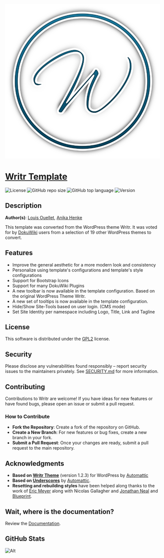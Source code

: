 <p align="center"><img src="images/logo.png" /></p>

# [Writr Template](https://www.dokuwiki.org/template:writr)
![License](https://img.shields.io/github/license/LaswitchTech/writr?style=for-the-badge)
![GitHub repo size](https://img.shields.io/github/repo-size/LaswitchTech/writr?style=for-the-badge&logo=github)
![GitHub top language](https://img.shields.io/github/languages/top/LaswitchTech/writr?style=for-the-badge)
![Version](https://img.shields.io/github/v/release/LaswitchTech/writr?label=Version&style=for-the-badge)

## Description
**Author(s)**: [Louis Ouellet](louis_ouellet@hotmail.com), [Anika Henke](anika@selfthinker.org)

This template was converted from the WordPress theme Writr. It was voted for by [DokuWiki](https://www.dokuwiki.org) users from a selection of 19 other WordPress themes to convert.

## Features
- Improve the general aesthetic for a more modern look and consistency
- Personalize using template's configurations and template's style configurations
- Support for Bootstrap Icons
- Support for many DokuWiki Plugins
- A new toolbar is now available in the template configuration. Based on the original WordPress Theme Writr.
- A new set of tooltips is now available in the template configuration.
- Hide/Show Site-Tools based on user login. (CMS mode)
- Set Site Identity per namespace including Logo, Title, Link and Tagline

## License
This software is distributed under the [GPL2](COPYING) license.

## Security
Please disclose any vulnerabilities found responsibly – report security issues to the maintainers privately. See [SECURITY.md](SECURITY.md) for more information.

## Contributing
Contributions to Writr are welcome! If you have ideas for new features or have found bugs, please open an issue or submit a pull request.

### How to Contribute
  - **Fork the Repository**: Create a fork of the repository on GitHub.
  - **Create a New Branch**: For new features or bug fixes, create a new branch in your fork.
  - **Submit a Pull Request**: Once your changes are ready, submit a pull request to the main repository.

## Acknowledgments
  - **Based on [Writr Theme](https://wordpress.com/themes/writr/)**  (version 1.2.3) for WordPress by [Automattic](https://automattic.com/)
  - **Based on [Underscores](http://underscores.me/)** by [Automattic](https://automattic.com/).
  - **Resetting and rebuilding styles** have been helped along thanks to the work of [Eric Meyer](http://meyerweb.com/eric/tools/css/reset/index.html) along with Nicolas Gallagher and [Jonathan Neal](http://necolas.github.com/normalize.css/) and [Blueprint](http://www.blueprintcss.org/).

## Wait, where is the documentation?
Review the [Documentation](https://laswitchtech.com/en/projects/writr/index).

## GitHub Stats
![Alt](https://repobeats.axiom.co/api/embed/b287c1867e50d7abd181fed102056c6d5024c053.svg "Repobeats analytics image")
